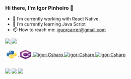 ### Hi there, I'm Igor Pinheiro 👋

- 🔭 I’m currently working with React Native
- 🌱 I’m currently learning Java Script
- 📫 How to reach me: iguprcarrer@gmail.com

 <div>
  <a href="https://github.com/IgorPRibeiro">
  <img height="150em" src="https://github-readme-stats.vercel.app/api?username=IgorPRibeiro&show_icons=true&theme=radical&include_all_commits=true&count_private=true"/>
  <img height="150em" src="https://github-readme-stats.vercel.app/api/top-langs/?username=IgorPRibeiro&layout=compact&langs_count=7&theme=radical"/>
</div>
 <div style="display: inline_block"><br>
  <img align="center" alt="igor-Python" height="30" width="40" src="https://raw.githubusercontent.com/devicons/devicon/master/icons/python/python-original.svg">
  <img align="center" alt="igor-Csharp" height="30" width="40" src="https://raw.githubusercontent.com/devicons/devicon/master/icons/csharp/csharp-original.svg">
  <img align="center" alt="igor-Csharp" height="30" width="40" src="https://cdn.jsdelivr.net/gh/devicons/devicon/icons/react/react-original.svg" />
  <img align="center" alt="igor-Csharp" height="30" width="40" src="https://cdn.jsdelivr.net/gh/devicons/devicon/icons/javascript/javascript-original.svg" />
  <img align="center" alt="igor-Csharp" height="30" width="40" src="https://cdn.jsdelivr.net/gh/devicons/devicon/icons/flutter/flutter-original.svg">

</div>
  
  ##
  
  <div> 
  <a href="https://instagram.com/igorp_ribeiro7" target="_blank"><img src="https://img.shields.io/badge/-Instagram-%23E4405F?style=for-the-badge&logo=instagram&logoColor=white" target="_blank"></a>
  <a href = "mailto:iguprcarrer@gmail.com"><img src="https://img.shields.io/badge/-Gmail-%23333?style=for-the-badge&logo=gmail&logoColor=white" target="_blank"></a>
  <a href="https://www.linkedin.com/in/igorpinheiroribeiro1202" target="_blank"><img src="https://img.shields.io/badge/-LinkedIn-%230077B5?style=for-the-badge&logo=linkedin&logoColor=white" target="_blank"></a>
    
 
  


